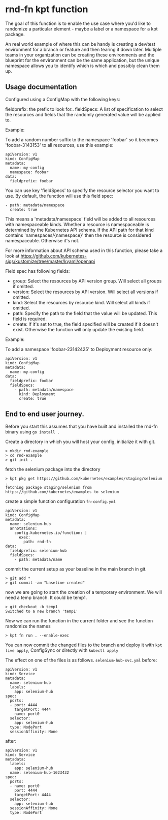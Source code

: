 # rnd-fn kpt function

The goal of this function is to enable the use case where you'd like to 
randomize a particular element - maybe a label or a namespace for a kpt package.

An real world example of where this can be handy is creating a dev/test
environment for a branch or feature and then tearing it down later.  Multiple
teams in your organization can be creating these environments and the 
blueprint for the environment can be the same application, but the unique
namespace allows you to identify which is which and possibly clean them up.

## Usage documentation

Configured using a ConfigMap with the following keys:

fieldprefix: the prefix to look for..
fieldSpecs: A list of specification to select the resources and fields that 
the randomly generated value will be applied to.

Example:

To add a random number suffix to the namespace 'foobar' so it becomes 'foobar-3143153' 
 to all resources, use this example:

```
apiVersion: v1
kind: ConfigMap
metadata:
  name: my-config
  namespace: foobar
data:
  fieldprefix: foobar
```

You can use key 'fieldSpecs' to specify the resource selector you
want to use. By default, the function will use this field spec:

```
- path: metadata/namespace
  create: true
```

This means a 'metadata/namespace' field will be added to all resources
with namespaceable kinds. Whether a resource is namespaceable is determined
by the Kubernetes API schema. If the API path for that kind contains
'namespaces/{namespace}' then the resource is considered namespaceable. Otherwise
it's not.

For more information about API schema used in this function, please take a look at
https://github.com/kubernetes-sigs/kustomize/tree/master/kyaml/openapi

Field spec has following fields:

- group: Select the resources by API version group. Will select all groups
	if omitted.
- version: Select the resources by API version. Will select all versions
	if omitted.
- kind: Select the resources by resource kind. Will select all kinds
	if omitted.
- path: Specify the path to the field that the value will be updated. This field
	is required.
- create: If it's set to true, the field specified will be created if it doesn't
	exist. Otherwise the function will only update the existing field.

Example:

To add a namespace 'foobar-23142425' to Deployment resource only:

```
apiVersion: v1
kind: ConfigMap
metadata:
  name: my-config
data:
  fieldprefix: foobar
  fieldSpecs:
    - path: metadata/namespace
      kind: Deployment
      create: true
```

## End to end user journey.

Before you start this assumes that you have built and installed the rnd-fn binary using `go install .`

Create a directory in which you will host your config, initialize it with git.
```
> mkdir rnd-example
> cd rnd-example
> git init .
```

fetch the selenium package into the directory
```
> kpt pkg get https://github.com/kubernetes/examples/staging/selenium .
fetching package staging/selenium from https://github.com/kubernetes/examples to selenium
```

create a simple function configuration `fn-config.yml`
```
apiVersion: v1
kind: ConfigMap
metadata:
  name: selenium-hub
  annotations:
    config.kubernetes.io/function: |
      exec:
        path: rnd-fn
data:
  fieldprefix: selenium-hub
  fieldSpecs:
    - path: metadata/name
```

commit the current setup as your baseline in the main branch in git.
```
> git add *
> git commit -am "baseline created"
```

now we are going to start the creation of a temporary environment.  We will need a temp branch.
It could be temp1.

```
> git checkout -b temp1
Switched to a new branch 'temp1'
```

Now we can run the function in the current folder and see the function randomize the names
```
> kpt fn run . --enable-exec
```

You can now commit the changed files to the branch and deploy it with `kpt live apply`, ConfigSync or directly with `kubectl apply`

The effect on one of the files is as follows.  `selenium-hub-svc.yml` before: 

```
apiVersion: v1
kind: Service
metadata:
  name: selenium-hub
  labels:
    app: selenium-hub
spec:
  ports:
  - port: 4444
    targetPort: 4444
    name: port0
  selector:
    app: selenium-hub
  type: NodePort
  sessionAffinity: None
```

after:
```
apiVersion: v1
kind: Service
metadata:
  labels:
    app: selenium-hub
  name: selenium-hub-1623432
spec:
  ports:
  - name: port0
    port: 4444
    targetPort: 4444
  selector:
    app: selenium-hub
  sessionAffinity: None
  type: NodePort
  ```